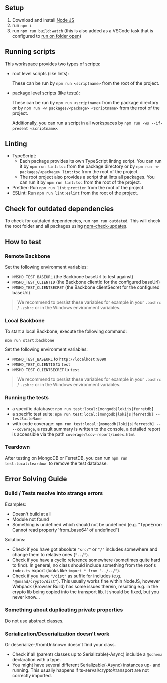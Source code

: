 ## Setup

1. Download and install [Node JS](https://nodejs.org/en/download/)
2. run `npm i`
3. run `npm run build:watch` (this is also added as a VSCode task that is configured to [run on folder open](https://code.visualstudio.com/updates/v1_30#_run-on-folder-open))

## Running scripts

This workspace provides two types of scripts:

-   root level scripts (like lints):

    These can be run by `npm run <scriptname>` from the root of the project.

-   package level scripts (like tests):

    These can be run by `npm run <scriptname>` from the package directory or by `npm run -w packages/<package> <scriptname>` from the root of the project.

    Additionally, you can run a script in all workspaces by `npm run -ws --if-present <scriptname>`.

## Linting

-   TypeScript:
    -   Each package provides its own TypeScript linting script. You can run it by `npm run lint:tsc` from the package directory or by `npm run -w packages/<package> lint:tsc` from the root of the project.
    -   The root project also provides a script that lints all packages. You can run it by `npm run lint:tsc` from the root of the project.
-   Prettier: Run `npm run lint:prettier` from the root of the project.
-   ESLint: Run `npm run lint:eslint` from the root of the project.

## Check for outdated dependencies

To check for outdated dependencies, run `npm run outdated`. This will check the root folder and all packages using [npm-check-updates](https://www.npmjs.com/package/npm-check-updates).

## How to test

### Remote Backbone

Set the following environment variables:

-   `NMSHD_TEST_BASEURL` (the Backbone baseUrl to test against)
-   `NMSHD_TEST_CLIENTID` (the Backbone clientId for the configured baseUrl)
-   `NMSHD_TEST_CLIENTSECRET` (the Backbone clientSecret for the configured baseUrl)

> We recommend to persist these variables for example in your `.bashrc` / `.zshrc` or in the Windows environment variables.

### Local Backbone

To start a local Backbone, execute the following command:

```shell
npm run start:backbone
```

Set the following environment variables:

-   `NMSHD_TEST_BASEURL` to `http://localhost:8090`
-   `NMSHD_TEST_CLIENTID` to `test`
-   `NMSHD_TEST_CLIENTSECRET` to `test`

> We recommend to persist these variables for example in your `.bashrc` / `.zshrc` or in the Windows environment variables.

### Running the tests

-   a specific database: `npm run test:local:[mongodb|lokijs|ferretdb]`
-   a specific test suite: `npm run test:local:[mongodb|lokijs|ferretdb] -- testSuiteName`
-   with code coverage: `npm run test:local:[mongodb|lokijs|ferretdb] -- --coverage`, a result summary is written to the console, a detailed report is accessible via the path `coverage/lcov-report/index.html`

### Teardown

After testing on MongoDB or FerretDB, you can run `npm run test:local:teardown` to remove the test database.

## Error Solving Guide

### Build / Tests resolve into strange errors

Examples:

-   Doesn't build at all
-   Module not found
-   Something is undefined which should not be undefined (e.g. "TypeError: Cannot read property 'from_base64' of undefined")

Solutions:

-   Check if you have got absolute `"src/"` or `"/"` includes somewhere and change them to relative ones (`"../"`).
-   Check if you have a cyclic reference somewhere (sometimes quite hard to find). In general, no class should include something from the root's `index.ts` export (looks like `import * from "../../"`).
-   Check if you have `"/dist"` as suffix for includes (e.g. `"@nmshd/crypto/dist"`). This usually works fine within NodeJS, however Webpack (Browser Build) has some issues therein, resulting e.g. in the crypto lib being copied into the transport lib. It should be fixed, but you never know...

### Something about duplicating private properties

Do not use abstract classes.

### Serialization/Deserialization doesn't work

Or deserialize-/fromUnknown doesn't find your class.

-   Check if all (parent) classes up to Serializable(-Async) inclulde a `@schema` declaration with a type.
-   You might have several different Serializable(-Async) instances up- and running. This usually happens if ts-serval/crypto/transport are not correctly imported.
